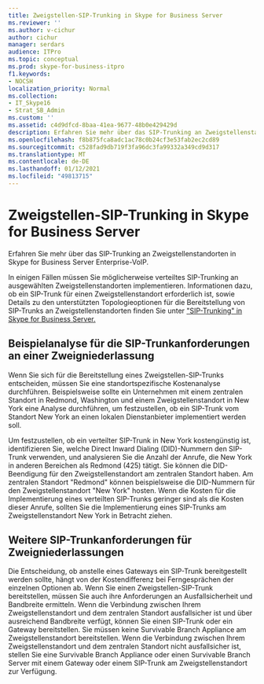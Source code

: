 ```yaml
---
title: Zweigstellen-SIP-Trunking in Skype for Business Server
ms.reviewer: ''
ms.author: v-cichur
author: cichur
manager: serdars
audience: ITPro
ms.topic: conceptual
ms.prod: skype-for-business-itpro
f1.keywords:
- NOCSH
localization_priority: Normal
ms.collection:
- IT_Skype16
- Strat_SB_Admin
ms.custom: ''
ms.assetid: c4d9dfcd-8baa-41ea-9677-48b0e429429d
description: Erfahren Sie mehr über das SIP-Trunking an Zweigstellenstandorten in Skype for Business Server Enterprise-VoIP.
ms.openlocfilehash: f8b875fca8adc1ac78c0b24cf3e53fab2ec2cd89
ms.sourcegitcommit: c528fad9db719f3fa96dc3fa99332a349cd9d317
ms.translationtype: MT
ms.contentlocale: de-DE
ms.lasthandoff: 01/12/2021
ms.locfileid: "49813715"
---
```

# <a name="branch-site-sip-trunking-in-skype-for-business-server"></a>Zweigstellen-SIP-Trunking in Skype for Business Server
 
Erfahren Sie mehr über das SIP-Trunking an Zweigstellenstandorten in Skype for Business Server Enterprise-VoIP.
  
In einigen Fällen müssen Sie möglicherweise verteiltes SIP-Trunking an ausgewählten Zweigstellenstandorten implementieren. Informationen dazu, ob ein SIP-Trunk für einen Zweigstellenstandort erforderlich ist, sowie Details zu den unterstützten Topologieoptionen für die Bereitstellung von SIP-Trunks an Zweigstellenstandorten finden Sie unter ["SIP-Trunking" in Skype for Business Server.](sip-trunking.md)
  
## <a name="example-branch-site-sip-trunk-requirements-analysis"></a>Beispielanalyse für die SIP-Trunkanforderungen an einer Zweigniederlassung

Wenn Sie sich für die Bereitstellung eines Zweigstellen-SIP-Trunks entscheiden, müssen Sie eine standortspezifische Kostenanalyse durchführen. Beispielsweise sollte ein Unternehmen mit einem zentralen Standort in Redmond, Washington und einem Zweigstellenstandort in New York eine Analyse durchführen, um festzustellen, ob ein SIP-Trunk vom Standort New York an einen lokalen Dienstanbieter implementiert werden soll.
  
Um festzustellen, ob ein verteilter SIP-Trunk in New York kostengünstig ist, identifizieren Sie, welche Direct Inward Dialing (DID)-Nummern den SIP-Trunk verwenden, und analysieren Sie die Anzahl der Anrufe, die New York in anderen Bereichen als Redmond (425) tätigt. Sie können die DID-Beendigung für den Zweigstellenstandort am zentralen Standort haben. Am zentralen Standort "Redmond" können beispielsweise die DID-Nummern für den Zweigstellenstandort "New York" hosten. Wenn die Kosten für die Implementierung eines verteilten SIP-Trunks geringer sind als die Kosten dieser Anrufe, sollten Sie die Implementierung eines SIP-Trunks am Zweigstellenstandort New York in Betracht ziehen. 
  
## <a name="other-branch-site-sip-trunk-requirements"></a>Weitere SIP-Trunkanforderungen für Zweigniederlassungen

Die Entscheidung, ob anstelle eines Gateways ein SIP-Trunk bereitgestellt werden sollte, hängt von der Kostendifferenz bei Ferngesprächen der einzelnen Optionen ab. Wenn Sie einen Zweigstellen-SIP-Trunk bereitstellen, müssen Sie auch ihre Anforderungen an Ausfallsicherheit und Bandbreite ermitteln. Wenn die Verbindung zwischen Ihrem Zweigstellenstandort und dem zentralen Standort ausfallsicher ist und über ausreichend Bandbreite verfügt, können Sie einen SIP-Trunk oder ein Gateway bereitstellen. Sie müssen keine Survivable Branch Appliance am Zweigstellenstandort bereitstellen. Wenn die Verbindung zwischen Ihrem Zweigstellenstandort und dem zentralen Standort nicht ausfallsicher ist, stellen Sie eine Survivable Branch Appliance oder einen Survivable Branch Server mit einem Gateway oder einem SIP-Trunk am Zweigstellenstandort zur Verfügung. 
  

